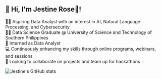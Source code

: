 ## 👋 Hi, I'm Jestine Rose🌹!

👩‍💻 Aspiring Data Analyst with an interest in AI, Natural Language Processing, and Cybersecurity<br/>
👩‍🎓 Data Science Graduate @ University of Science and Technology of Southern Philippines<br/>
🔎 Interned as Data Analyst<br/>
💻 Continuously enhancing my skills through online programs, webinars, and sessions<br/>
👯 Looking to collaborate on projects and team up for hackathons<br/>

![Jestine's GitHub stats](https://github-readme-stats.vercel.app/api?username=jstnrsc&show_icons=true&theme=transparent)

